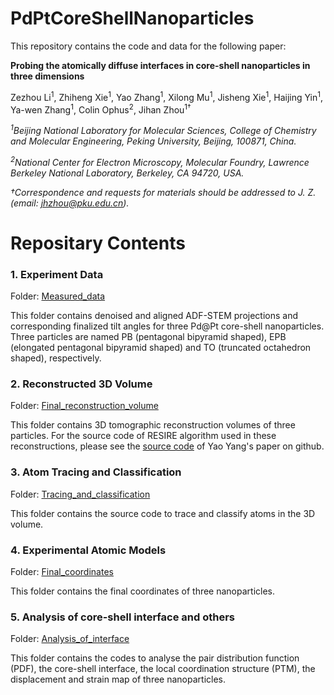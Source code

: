 # PdPtCoreShellNanoparticles
This repository contains the code and data for the following paper:

**Probing the atomically diffuse interfaces in core-shell nanoparticles in three dimensions**

Zezhou Li<sup>1</sup>, Zhiheng Xie<sup>1</sup>, Yao Zhang<sup>1</sup>, Xilong Mu<sup>1</sup>, Jisheng Xie<sup>1</sup>,  Haijing Yin<sup>1</sup>, Ya-wen Zhang<sup>1</sup>, Colin Ophus<sup>2</sup>, Jihan Zhou<sup>1†</sup>

*<sup>1</sup>Beijing National Laboratory for Molecular Sciences, College of Chemistry and Molecular Engineering, Peking University, Beijing, 100871, China.*

*<sup>2</sup>National Center for Electron Microscopy, Molecular Foundry, Lawrence Berkeley National Laboratory, Berkeley, CA 94720, USA.*

*†Correspondence and requests for materials should be addressed to J. Z. (email: jhzhou@pku.edu.cn).*

# Repositary Contents

### 1. Experiment Data

Folder: [Measured_data](./1_Measured_data)

This folder contains denoised and aligned ADF-STEM projections and corresponding finalized tilt angles for three Pd@Pt core-shell nanoparticles. Three particles are named PB (pentagonal bipyramid shaped), EPB (elongated pentagonal bipyramid shaped) and TO (truncated octahedron shaped), respectively.

### 2. Reconstructed 3D Volume

Folder: [Final_reconstruction_volume](./2_Final_reconstruction_volume)

This folder contains 3D tomographic reconstruction volumes of three particles. For the source code of RESIRE algorithm used in these reconstructions, please see the [source code](https://github.com/AET-MetallicGlass/Supplementary-Data-Codes/tree/master/2_RESIRE_package) of Yao Yang's paper on github.

### 3. Atom Tracing and Classification

Folder: [Tracing_and_classification](./3_Tracing_and_classification)

This folder contains the source code to trace and classify atoms in the 3D volume.

### 4. Experimental Atomic Models

Folder: [Final_coordinates](./4_Final_coordinates)

This folder contains the final coordinates of three nanoparticles.

### 5. Analysis of core-shell interface and others

Folder: [Analysis_of_interface](./5_Analysis_of_interface)

This folder contains the codes to analyse the pair distribution function (PDF), the core-shell interface, the local coordination structure (PTM), the displacement and strain map of three nanoparticles.
